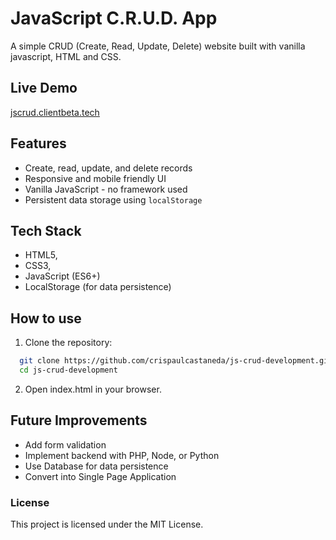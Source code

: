 # JavaScript C.R.U.D. App

A simple CRUD (Create, Read, Update, Delete) website built with vanilla javascript, HTML and CSS.

## Live Demo

[jscrud.clientbeta.tech](https://jscrud.clientbeta.tech/)

## Features

- Create, read, update, and delete records
- Responsive and mobile friendly UI
- Vanilla JavaScript - no framework used
- Persistent data storage using `localStorage`

## Tech Stack

- HTML5,
- CSS3,
- JavaScript (ES6+)
- LocalStorage (for data persistence)

## How to use

1. Clone the repository:

```bash
  git clone https://github.com/crispaulcastaneda/js-crud-development.git
  cd js-crud-development
```

2. Open index.html in your browser.

## Future Improvements

- Add form validation
- Implement backend with PHP, Node, or Python
- Use Database for data persistence
- Convert into Single Page Application

### License

This project is licensed under the MIT License.
